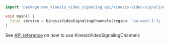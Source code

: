 ```dart
import 'package:aws_kinesis_video_signaling_api/kinesis-video-signaling-2019-12-04.dart';

void main() {
  final service = KinesisVideoSignalingChannels(region: 'eu-west-1');
}
```

See [API reference](https://pub.dev/documentation/aws_kinesis_video_signaling_api/latest/kinesis-video-signaling-2019-12-04/KinesisVideoSignalingChannels-class.html) on how to use KinesisVideoSignalingChannels
